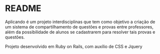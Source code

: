 # README

Aplicando é um projeto interdisciplinas que tem como objetivo a criação de um sistema 
de compartilhamento de questões e provas entre professores, além da possibilidade de 
alunos se cadastrarem para resolver tais provas e questões.

Projeto desenvolvido em Ruby on Rails, com auxílio de CSS e Jquery
